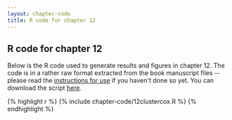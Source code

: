```yaml
---
layout: chapter-code
title: R code for chapter 12
---
```


## R code for chapter 12
Below is the R code used to generate results and figures in chapter 12.
The code is in a rather raw format extracted from the book manuscript files -- please read the [instructions for use](../chapter-code.html) if you haven't done so yet.
You can download the script <a href='https://raw.githubusercontent.com/spatstat/book/gh-pages/_includes/chapter-code/12clustercox.R' target=_blank>here</a>.

{% highlight r %}
{% include chapter-code/12clustercox.R %}
{% endhighlight %}

